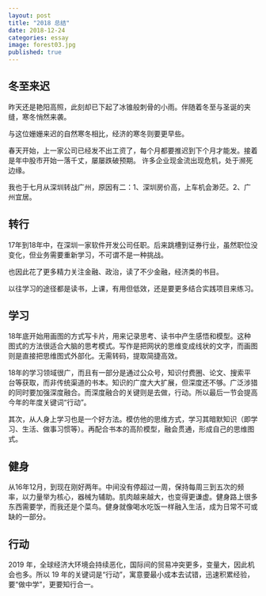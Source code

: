 ```yaml
---
layout: post
title: "2018 总结"
date: 2018-12-24
categories: essay
image: forest03.jpg
published: true
---
```

## 冬至来迟

昨天还是艳阳高照，此刻却已下起了冰锥般刺骨的小雨。伴随着冬至与圣诞的夹缝，寒冬悄然来袭。

与这位姗姗来迟的自然寒冬相比，经济的寒冬则要更早些。

春天开始，上一家公司已经发不出工资了，每个月都要推迟到下个月才能发。接着是年中股市开始一落千丈，屡屡跌破预期。
许多企业现金流出现危机，处于濒死边缘。

我也于七月从深圳转战广州，原因有二：1、深圳房价高，上车机会渺茫。2、广州宜居。

## 转行

17年到18年中，在深圳一家软件开发公司任职。后来跳槽到证券行业，虽然职位没变化，但业务需要重新学习，不可谓不是一种挑战。

也因此花了更多精力关注金融、政治，读了不少金融，经济类的书目。

以往学习的途径都是读书，上课，有用但低效，还是要更多结合实践项目来练习。

## 学习

18年底开始用画图的方式写卡片，用来记录思考、读书中产生感悟和模型。这种图式的方法很适合大脑的思考模式。写作是把网状的思维变成线状的文字，而画图则是直接把思维图式外部化。无需转码，提取简捷高效。

18年的学习领域很广，而且有一部分是通过公众号，知识付费圈、论文、搜索平台等获取，而非传统渠道的书本。知识的广度大大扩展，但深度还不够。广泛涉猎的同时要加强深度融合。而深度融合的关键则是去做，行动。所以最后一节会提高今年的年度关键词“行动”。

其次，从人身上学习也是一个好方法。模仿他的思维方式，学习其暗默知识（即学习、生活、做事习惯等）。再配合书本的高阶模型，融会贯通，形成自己的思维图式。

## 健身

从16年12月，到现在刚好两年。中间没有停超过一周，保持每周三到五次的频率，以力量举为核心，器械为辅助。肌肉越来越大，也变得更谦虚。健身路上很多东西需要学，而我还是个菜鸟。健身就像喝水吃饭一样融入生活，成为日常不可或缺的一部分。

## 行动

2019 年，全球经济大环境会持续恶化，国际间的贸易冲突更多，变量大，因此机会也多。所以 19 年的关键词是“行动”，寓意要最小成本去试错，迅速积累经验，要“做中学”，更要知行合一。

